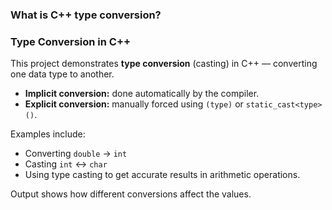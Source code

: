 ### What is C++ type conversion?

### Type Conversion in C++

This project demonstrates **type conversion** (casting) in C++ — converting one data type to another.

- **Implicit conversion:** done automatically by the compiler.  
- **Explicit conversion:** manually forced using `(type)` or `static_cast<type>()`.

Examples include:
- Converting `double` → `int`
- Casting `int` ↔ `char`
- Using type casting to get accurate results in arithmetic operations.

Output shows how different conversions affect the values.
